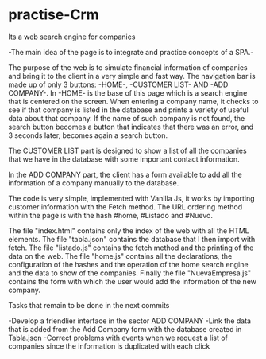 # practise-Crm
Its a web search engine for companies

-The main idea of the page is to integrate and practice concepts of a SPA.-

The purpose of the web is to simulate financial information of companies and bring it to the client in a very simple and fast way.
The navigation bar is made up of only 3 buttons: -HOME-, -CUSTOMER LIST- AND -ADD COMPANY-.
In -HOME- is the base of this page which is a search engine that is centered on the screen. When entering a company name, it checks to see if that company is listed in the database and prints a variety of useful data about that company. If the name of such company is not found, the search button becomes a button that indicates that there was an error, and 3 seconds later, becomes again a search button.

The CUSTOMER LIST part is designed to show a list of all the companies that we have in the database with some important contact information.

In the ADD COMPANY part, the client has a form available to add all the information of a company manually to the database.

The code is very simple, implemented with Vanilla Js, it works by importing customer information with the Fetch method.
The URL ordering method within the page is with the hash #home, #Listado and #Nuevo.

The file "index.html" contains only the index of the web with all the HTML elements.
The file "tabla.json" contains the database that I then import with fetch.
The file "listado.js" contains the fetch method and the printing of the data on the web.
The file "home.js" contains all the declarations, the configuration of the hashes and the operation of the home search engine and the data to show of the companies.
Finally the file "NuevaEmpresa.js" contains the form with which the user would add the information of the new company.


Tasks that remain to be done in the next commits

-Develop a friendlier interface in the sector ADD COMPANY
-Link the data that is added from the Add Company form with the database created in Tabla.json
-Correct problems with events when we request a list of companies since the information is duplicated with each click
